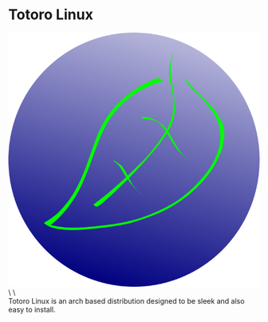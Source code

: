 
# Totoro Linux
![alt text](https://raw.githubusercontent.com/nowcat123/toroto-linux/master/toroto.png)
 \ \ \
Totoro Linux is an arch based distribution designed to be sleek and also easy to install. 
